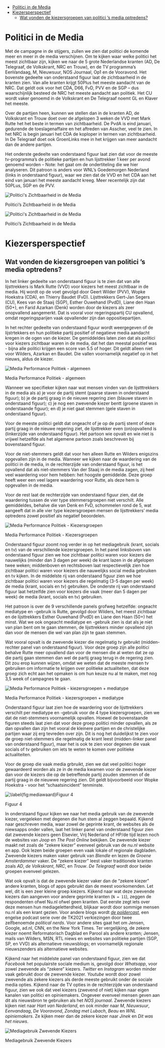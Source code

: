 -   [Politici in de Media](#politici-in-de-media)
-   [Kiezersperspectief](#kiezersperspectief)
    -   [Wat vonden de kiezersgroepen van politici ’s media
        optredens?](#wat-vonden-de-kiezersgroepen-van-politici-s-media-optredens)

Politici in de Media
====================

Met de campagne in de stijgers, zullen we zien dat politici de komende
meer en meer in de media verschijnen. Om te kijken waar welke politici
het meest zichtbaar zijn, kijken we naar de 5 grote Nederlandse kranten
(AD, De Telegraaf, de Volkskrant, NRC en Trouw), en de TV programma’s
EenVandaag, M, Nieuwsuur, NOS Journaal, Op1 en de Vooravond. Het
bovenste gedeelte van onderstaand figuur laat de zichtbaarheid in de
kranten zien. Van alle kranten krijgt 50Plus het meeste aandacht van de
NRC. Dat geldt ook voor het CDA, D66, FvD, PVV en de SGP – dus
waarschijnlijk besteed de NRC het meeste aandacht aan politiek. Het CU
wordt vaker genoemd in de Volkskrant en De Telegraaf noemt GL en Klaver
het meeste.

Over de partijen heen, kunnen we stellen dan in de kranten AD, de
Volkskrant en Trouw doet over de afgelopen 3 weken de VVD met Mark Rutte
het het beste in termen van zichtbaarheid. De PvdA is eind januari,
gedurende de toeslagenaffaire en het aftreden van Asscher, veel te zien.
In het NRC is begin januari het CDA de koploper in termen van
zichtbsarheid. In De Telegraaf doet ook GroenLinks mee in het krijgen
van meer aandacht dan de andere partijen.

Het onderste gedeelte van onderstaand figuur laat zien dat voor de
meeste tv-programma’s de politieke partijen en hun lijsttrekker 1 keer
per avond genoemd worden – Note: het gaat om de ondertiteling die we
hier analyseren. Dit patroon is anders voor WNL’s Goedemorgen Nederland
(links in onderstaand figuur), waar we zien dat de VVD en het CDA aan
het eind van januari het meeste aandacht kreeg. Meer recentelijk zijn
dat 50PLus, SGP en de PVV.

<a name="visibility media"></a>

<img src="visibility media-1.png" alt="Politici's Zichtbaarheid in de Media"  />
<p class="caption">
Politici’s Zichtbaarheid in de Media
</p>

<img src="visibility media-2.png" alt="Politici's Zichtbaarheid in de Media"  />
<p class="caption">
Politici’s Zichtbaarheid in de Media
</p>

Kiezersperspectief
==================

Wat vonden de kiezersgroepen van politici ’s media optredens?
-------------------------------------------------------------

In het linker gedeelte van onderstaand figuur is te zien dat van alle
lijsttrekkers is Mark Rutte (VVD) voor kiezers het meest zichtbaar in de
media. Hij wordt op de voet gevolgd door Geert Wilder (PVV), Wopke
Hoekstra (CDA), en Thierry Baudet (FvD). Lijsttrekkers Gert-Jan Segers
(CU), Kees van de Staaij (SGP), Esther Ouwehand (PvdD), Liane den Haan
(50+), en Farid Azarkan (Denk) worden door de kiezers als zeer
onopvallend aangemerkt. Dat is vooral voor regeringspartij CU opvallend,
omdat regeringsparijen vaak opvallender zijn dan oppositiepartijen.

In het rechter gedeelte van onderstaand figuur wordt weergegeven of de
lijstrtekkers en hun politieke partij positief of negatieve media
aandacht kregen in de ogen van de kiezer. De gemiddeldes laten zien dat
als politici voor kiezers zichtbaar waren in de media, dat het dan
meestal positief was - bijna alle politici krijgen een score van 5.5 of
hoger. Dit geldt alleen niet voor Wilders, Azarkan en Baudet. Die vallen
voornamelijk negatief op in het nieuws, aldus de kiezer.

<img src="Media Performance Politiek - algemeen-1.png" alt="Media Performance Politiek - algemeen"  />
<p class="caption">
Media Performance Politiek - algemeen
</p>

Wanneer we specifieker kijken naar wat mensen vinden van de
lijstttrekkers in de media als a) je voor de partij stemt (paarse staven
in onderstaand figuur); b) je de partij graag in de nieuwe regering zien
(blauwe staven in onderstaand figuur); c) je nog een zwevende kiezer
bentt (groene staven in onderstaande figuur); en d) je niet gaat stemmen
(gele staven in onderstaand figuur).

Voor de meeste politici geldt dat ongeacht of je op de partij stemt of
deze partij graag in de nieuwe regering ziet, de lijsttrekker even
(on)opvallend is (linkerzijde van onderstaand figuur). Het partoon wie
opvalt en wie niet is vrijwel hetzelfde als het algemene partoon zoals
beschreven bij bovenstaand figuur.

Voor de niet-stemmers geldt dat voor hen alleen Rutte en Wilders
enigszins opgevallen zijn in de media. Wanneer we kijken naar de
waardering van de politici in de media, in de rechterzijde van
onderstaand figuur, is het opvallend dat als niet-stemmers Van der
Staaij in de media zagen, zij heel veel waardering voor hem hebben: het
hoogste gemiddelde. Deze groep heeft weer een veel lagere waardering
voor Rutte, als deze hem is opgevallen in de media.

Voor de rest laat de rechterzijde van onderstaand figuur zien, dat de
waardering tussen de vier type stemmersgroepen niet verschilt. Alle
gemiddeldes, behalve die van Denk en FvD, schommelen rond de 5, wat
aangeeft dat in alle vier type kiezersgroepen mensen de lijsttrekkers’
media optredens zowel positief als negatief beoordelen.

<img src="Media Performance Politiek - kiezersgroepen-1.png" alt="Media Performance Politiek - Kiezersgroepen"  />
<p class="caption">
Media Performance Politiek - Kiezersgroepen
</p>

Onderstaand figuur zoomt nog verder in op het mediagebruik (krant,
socials en tv) van de verschillende kiezersgroepen. In het panel
linksboven van onderstaand figuur zien we hoe zichtbaar politici waren
voor kiezers die nauwelijks (minder dan 3 dagen per week) de krant lazen
in de afgelopen twee weken; middenboven en rechtsboven laat
respectievelijk zien hoe zichtbaar politici waren voor kiezers die
nauwelijks social media gebruiken en tv kijken. In de middelste rij van
onderstaand figuur zien we hoe zichtbaar politici waren voor kiezers die
regelmatig (3-5 dagen per week) de media (krant, socials en tv)
gebruiken. De onderste rij van onderstaand figuur laat hetzelfde zien
voor kiezers die vaak (meer dan 5 dagen per week) de media (krant,
socials en tv) gebruiken.

Het patroon is over de 9 verschillende panels grofweg hetzelfde:
ongeacht mediatype en -gebruik is Rutte, gevolgd door Wilders, het meest
zichtbaar en de lijsttrekkers Esther Ouwehand (PvdD) en Liane den Haan
(50+) het minst. Wat we ook ongeacht mediatype en -gebruik zien is dat
als je niet van plan bent om te gaan stemmen, de lijsttrekkers minder
opvallend zijn dan voor de mensen die wel van plan zijn te gaan stemmen.

Wat vooral opvalt is de zwevende kiezer die regelmatig tv gebruikt
(midden-rechter panel van onderstaand figuur). Voor deze groep zijn alle
politici behalve Rutte meer opvallend dan voor de mensen die al weten
dat ze op die partij gaan stemmen dan wel de partij graag terug in de
regering zien. Dit zou erop kunnen wijzen, omdat we weten dat de meeste
mensen tv gebruiken om informatie te krijgen over politieke
actualiteiten, dat deze groep zich echt aan het opmaken is om hun keuze
nu al te maken, met nog 3,5 week of campagnes te gaan.

<img src="Media Performance Politiek - kiezersgroepen + mediatype-1.png" alt="Media Performance Politiek - kiezersgroepen + mediatype"  />
<p class="caption">
Media Performance Politiek - kiezersgroepen + mediatype
</p>

Onderstaand figuur laat zien hoe de waardering voor de lijsttrekkers
verschilt per mediatype en -gebruik voor de 4 type kiezersgroepen, zien
we dat de niet-stemmers voornamelijk opvallen. Hoewel de bovenstaande
figuren steeds laat zien dat voor deze groep politici minder opvallen,
als ze dan opvallen dan zijn het vooral de kleinere partijen en de
christelijke partijen waar zij erg tevreden over zijn. Dit is nog het
duidelijkst te zien voor de groep niet-stemmers die regelmatig de krant
leest (midden-linker panel van onderstaand figuur), maar het is ook te
zien voor degenen die vaak socials of tv gebruiken om iets te weten te
komen over politieke actualiteiten.

Voor de groep die vaak media grbruikt, zien we dat veel politici hoger
gewaardeerd worden als ze in de media kwamen voor de zwevende kiezer dan
voor de kiezers die op de betreffende partij zouden stemmen of de partij
graag in de nieuwwe regering zien. Dit geldt bijvoorbeeld voor Wopke
Hoekstra - voor het “schaatsincident” tenminste.

<img src="Media Performance Politiek - kiezersgroepen + mediatype2-1.png" alt="\label{fig:mediawaard}Figuur 4"  />
<p class="caption">
Figuur 4
</p>

In onderstaand figuur kijken we naar het media gebruik van de zwevende
kiezer, vergeleken met degenen die hun stem al zeggen bepaald. Kijkend
naar geschreven media, waar zowel de geprinte krant, de websites als de
niewsapps onder vallen, laat het linker panel van onderstaand figuur
zien dat zwevende kiezers geen Elsevier, Vrij Nederland of HP/de tijd
lezen noch de websites van *Joop* en *The Post Online* bekijken. De
zwevende kiezer maakt net zoals de “zekere kiezer” evenveel gebruik van
de *nu.nl* website en app. Ook lezen beide groepen even vaak lokale of
regionale dagbladen. Zwevende kiezers maken vaker gebruik van *Blendle*
en lezen de *Groene Amsterdammer* vaker. De “zekere kiezer” leest vaker
traditionele kranten zoals *AD*, *de Volkskrant*, *NRC*, en *Trouw*. *De
Telegraaf* wordt door beide groepen evenveel gelezen.

Wat ook opvalt is dat de zwevende kiezer vaker dan de “zekere kiezer”
andere kranten, blogs of apps gebruikt dan de meest voorkomenden. Let
wel, dit is een zeer kleine groep kiezers. Kijkend naar wat deze
zwevende kiezers dan aangeven voor andere geprinte kranten (`N = 11`),
zeggen de respondenten ofwel Nu.nl ofwel geen kranten. Dat eerste zegt
iets over deze mensen hun mediageletterdheid, blijkaar wordt door
sommige mensen nu.nl als een krant gezien. Voor andere blogs wordt [*de
poldercast*](https://poldercast.buzzsprout.com/1565048/7539340), een
engelse podcast serie over de TK2021 verkiezingen door twee zelfbenoemde
*political nerds*. Voor andere sites gaat het om Jensen, Google, ad.nl,
CNN, en the New York Times. Ter vergelijking, de zekere kiezer noemt
Reformatorisch Dagblad en Parool als andere kranten; Jensen, mails van
Wilders, MSN, RTL niews en websites van politieke partijen (SGP, SP, en
VVD) als alternatieve nieuwsblogs; en voornamelijk regionale
nieuwszenders als alternatieve websites.

Kijkend naar het middelste panel van onderstaand figuur, zien we dat
*Facebook* het populairste sociale medium is, gevolgd door *Whatsapp*,
voor zowel zwevende als “zekere” kiezers. *Twitter* en *Instagram*
worden minder vaak gebruikt door de zwevende kiezer. *Youtube* wordt
door zowel zwevende als zekere kiezers als derde meeste gebruikt onder
de sociale media opties. Kijkend naar de TV opties in de rechterzijde
van onderstaand figuur, zien we ook dat veel kiezers (zwevend of niet)
kijken naar eigen kanalen van politici en opiniemakers. Ongeveer
evenveel mensen geven aan dit als nieuwsbron te gebruiken als het *NOS
journaal*. Zwevende kiezers kijken niet naar *Hart van Nederland*, en
ook minder naar *M*, *Nieuwsuur*, *Eenvandaag*, *De Vooravond*, *Zondag
met Lubach*, *Beau* en *WNL opiniemakers*. Ze kijken meer dan de zekere
kiezer naar *Jinek* en *Dit was het nieuws*.

<img src="Mediagebruik Zwevende Kiezers-1.png" alt="Mediagebruik Zwevende Kiezers"  />
<p class="caption">
Mediagebruik Zwevende Kiezers
</p>
